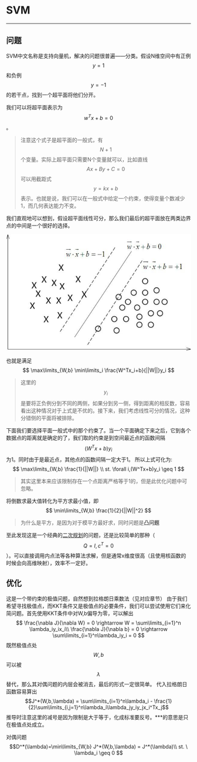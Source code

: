 # SVM

---

## 问题

SVM中文名称是支持向量机，解决的问题很普遍——分类。假设N维空间中有正例$$y = 1$$和负例$$y=-1$$的若干点，找到一个超平面将他们分开。

我们可以将超平面表示为$$w^Tx+b=0$$。

> 注意这个式子是超平面的一般式，有$$N+1$$个变量。实际上超平面只需要N个变量就可以，比如直线$$Ax + By + C = 0$$可以用截距式$$y = kx +b$$表示。也就是说，我们可以在一般式中给定一个约束，使得变量个数减少1，而几何表达能力不变。

我们直观地可以想到，假设超平面线性可分，那么我们最后的超平面放在两类边界点的中间是一个很好的选择。

![](/assets/20140829134548371.jpeg)

也就是满足
$$
\max\limits_{W,b} \min\limits_i \frac{W^Tx_i+b}{||W||}y_i
$$
> 这里的$$y_i$$是要将正负例分到不同的两侧，如果分到另一侧，得到距离的相反数，容易看出这种情况对于上式是不优的。接下来，我们考虑线性可分的情况，这种分错侧的平面将被排除。

下面我们要选择平面一般式中的那个约束了。当一个平面确定下来之后，它到各个数据点的距离就是确定的了，我们取的约束是到空间最近点的函数间隔$$(W^Tx+b)y_i $$为1。同时由于是最近点，其他点的函数间隔一定大于1。
所以上式可化为:
$$
\max\limits_{W,b} \frac{1}{||W||}
\\
st. \forall i,(W^Tx+b)y_i \geq 1
$$
> 其实这里本来应该限制存在一个点距离严格等于1的，但是此优化问题中可忽略。

将倒数求最大值转化为平方求最小值，即
$$
\min\limits_{W,b} \frac{1}{2}{||W||^2}
$$
>为什么是平方，是因为对于模平方最好求，同时问题是**凸问题**

至此发现这是一个经典的[二次规划](https://en.wikipedia.org/wiki/Quadratic_programming)的问题，还是比较简单的那种（$$Q=I,c^T=0$$）。可以直接调用内点法等各种算法求解，但是通常x维度很高（且使用核函数的时候会向高维映射），效率不一定好。
## 优化

这是一个带约束的极值问题，自然想到拉格朗日乘数法（见对应章节）
由于我们希望寻找极值点，而KKT条件又是极值点的必要条件，我们可以尝试使用它们来化简问题。首先使用KKT条件中对W,b偏导为零，可以解出
$$
\frac{\nabla J}{\nabla W} = 0 \rightarrow W = \sum\limits_{i=1}^n \lambda_iy_ix_i\\
\frac{\nabla J}{\nabla b} = 0 \rightarrow \sum\limits_{i=1}^n\lambda_iy_i = 0
$$
既然极值点处$$W,b$$可以被$$\lambda$$替代，那么其对偶问题的内层会被消去，最后的形式一定很简单。
代入拉格朗日函数容易算出
$$J^*(W,b,\lambda) = \sum\limits_{i=1}^n\lambda_i - \frac{1}{2}\sum\limits_{i,j=1}^n\lambda_i\lambda_jy_iy_jx_i^Tx_j$$
推导时注意这里的减号是因为限制是大于等于，化成标准要反号。***的意思是只在极值点处成立。

对偶问题$$D^*(\lambda)=\min\limits_{W,b} J^*(W,b,\lambda) = J^*(\lambda)\\
st. \ \lambda_i \geq 0
$$
